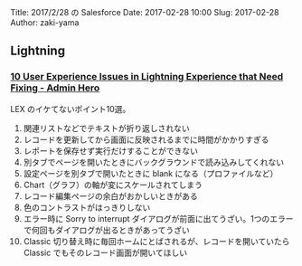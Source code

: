Title: 2017/2/28 の Salesforce
Date: 2017-02-28 10:00
Slug: 2017-02-28
Author: zaki-yama

## Lightning

### [10 User Experience Issues in Lightning Experience that Need Fixing - Admin Hero](https://www.adminhero.com/10-ux-issues-lightning-experience-need-fixing)

LEX のイケてないポイント10選。

1. 関連リストなどでテキストが折り返しされない
2. レコードを更新してから画面に反映されるまでに時間がかかりすぎる
3. レポートを保存せず実行だけすることができない
4. 別タブでページを開いたときにバックグラウンドで読み込みしてくれない
5. 設定ページを別タブで開いたときに blank になる（プロファイルなど）
6. Chart（グラフ）の軸が変にスケールされてしまう
7. レコード編集ページの余白がおかしいときがある
8. 色のコントラストがはっきりしない
9. エラー時に Sorry to interrupt ダイアログが前面に出てうざい。1つのエラーで何回もダイアログが出るときがあってうざい
10. Classic 切り替え時に毎回ホームにとばされるが、レコードを開いていたら Classic でもそのレコード画面が開いてほしい
